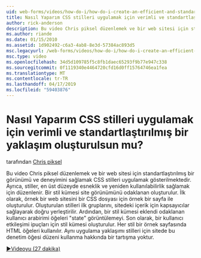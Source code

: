 ```yaml
---
uid: web-forms/videos/how-do-i/how-do-i-create-an-efficient-and-standardized-approach-for-implementing-css-styles
title: Nasıl Yaparım CSS stilleri uygulamak için verimli ve standartlaştırılmış bir yaklaşım oluşturulsun mu? | Microsoft Docs
author: rick-anderson
description: Bu video Chris piksel düzenlemek ve bir web sitesi için standartlaştırılmış bir görünümü ve deneyimini sağlamak CSS stilleri uygulamak gösterilmektedir. Ayrıca, stillerdir...
ms.author: riande
ms.date: 01/15/2010
ms.assetid: 1d902492-c6a3-4ab8-8e3d-57384ac893d5
msc.legacyurl: /web-forms/videos/how-do-i/how-do-i-create-an-efficient-and-standardized-approach-for-implementing-css-styles
msc.type: video
ms.openlocfilehash: 34d5d109785f5c8fb1daec65293f9b77e947c338
ms.sourcegitcommit: 0f1119340e4464720cfd16d0ff15764746ea1fea
ms.translationtype: MT
ms.contentlocale: tr-TR
ms.lasthandoff: 04/17/2019
ms.locfileid: "59403876"
---
```

# <a name="how-do-i-create-an-efficient-and-standardized-approach-for-implementing-css-styles"></a>Nasıl Yaparım CSS stilleri uygulamak için verimli ve standartlaştırılmış bir yaklaşım oluşturulsun mu?

tarafından [Chris piksel](https://twitter.com/chrispels)

Bu video Chris piksel düzenlemek ve bir web sitesi için standartlaştırılmış bir görünümü ve deneyimini sağlamak CSS stilleri uygulamak gösterilmektedir. Ayrıca, stiller, en üst düzeyde esneklik ve yeniden kullanılabilirlik sağlamak için düzenlenir. Bir stil kümesi site görünümünü odaklanan oluşturulur. İlk olarak, örnek bir web sitesini bir CSS dosyası için örnek bir sayfa ile oluşturulur. Oluşturulan stilleri ilk gruplarını, sitedeki içerik için kapsayıcılar sağlayarak doğru yerleştirilir. Ardından, bir stil kümesi eklendi odaklanan kullanıcı arabirimi öğeleri "state" görüntülemeyi. Son olarak, bir kullanıcı etkileşimi ipuçları için stil kümesi oluşturulur. Her stil bir örnek sayfasında HTML öğeleri kullanılır. Aynı uygulama yaklaşımı stilleri için sitede bu denetim öğesi düzeni kullanma hakkında bir tartışma yoktur.

[&#9654;Videoyu (27 dakika)](https://channel9.msdn.com/Blogs/ASP-NET-Site-Videos/how-do-i-create-an-efficient-and-standardized-approach-for-implementing-css-styles)
